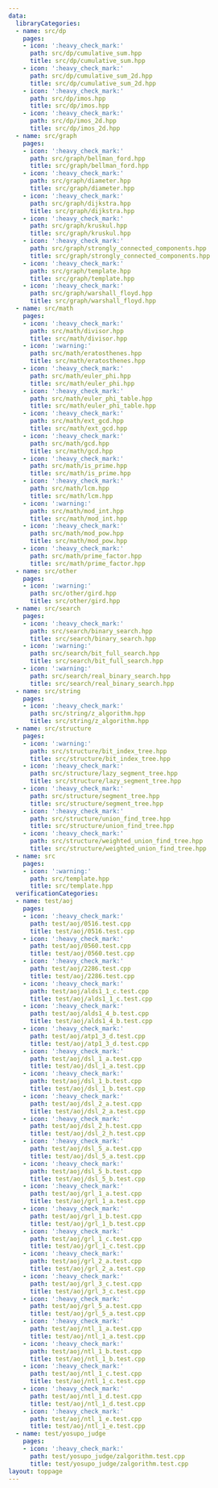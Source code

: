 ```yaml
---
data:
  libraryCategories:
  - name: src/dp
    pages:
    - icon: ':heavy_check_mark:'
      path: src/dp/cumulative_sum.hpp
      title: src/dp/cumulative_sum.hpp
    - icon: ':heavy_check_mark:'
      path: src/dp/cumulative_sum_2d.hpp
      title: src/dp/cumulative_sum_2d.hpp
    - icon: ':heavy_check_mark:'
      path: src/dp/imos.hpp
      title: src/dp/imos.hpp
    - icon: ':heavy_check_mark:'
      path: src/dp/imos_2d.hpp
      title: src/dp/imos_2d.hpp
  - name: src/graph
    pages:
    - icon: ':heavy_check_mark:'
      path: src/graph/bellman_ford.hpp
      title: src/graph/bellman_ford.hpp
    - icon: ':heavy_check_mark:'
      path: src/graph/diameter.hpp
      title: src/graph/diameter.hpp
    - icon: ':heavy_check_mark:'
      path: src/graph/dijkstra.hpp
      title: src/graph/dijkstra.hpp
    - icon: ':heavy_check_mark:'
      path: src/graph/kruskul.hpp
      title: src/graph/kruskul.hpp
    - icon: ':heavy_check_mark:'
      path: src/graph/strongly_connected_components.hpp
      title: src/graph/strongly_connected_components.hpp
    - icon: ':heavy_check_mark:'
      path: src/graph/template.hpp
      title: src/graph/template.hpp
    - icon: ':heavy_check_mark:'
      path: src/graph/warshall_floyd.hpp
      title: src/graph/warshall_floyd.hpp
  - name: src/math
    pages:
    - icon: ':heavy_check_mark:'
      path: src/math/divisor.hpp
      title: src/math/divisor.hpp
    - icon: ':warning:'
      path: src/math/eratosthenes.hpp
      title: src/math/eratosthenes.hpp
    - icon: ':heavy_check_mark:'
      path: src/math/euler_phi.hpp
      title: src/math/euler_phi.hpp
    - icon: ':heavy_check_mark:'
      path: src/math/euler_phi_table.hpp
      title: src/math/euler_phi_table.hpp
    - icon: ':heavy_check_mark:'
      path: src/math/ext_gcd.hpp
      title: src/math/ext_gcd.hpp
    - icon: ':heavy_check_mark:'
      path: src/math/gcd.hpp
      title: src/math/gcd.hpp
    - icon: ':heavy_check_mark:'
      path: src/math/is_prime.hpp
      title: src/math/is_prime.hpp
    - icon: ':heavy_check_mark:'
      path: src/math/lcm.hpp
      title: src/math/lcm.hpp
    - icon: ':warning:'
      path: src/math/mod_int.hpp
      title: src/math/mod_int.hpp
    - icon: ':heavy_check_mark:'
      path: src/math/mod_pow.hpp
      title: src/math/mod_pow.hpp
    - icon: ':heavy_check_mark:'
      path: src/math/prime_factor.hpp
      title: src/math/prime_factor.hpp
  - name: src/other
    pages:
    - icon: ':warning:'
      path: src/other/gird.hpp
      title: src/other/gird.hpp
  - name: src/search
    pages:
    - icon: ':heavy_check_mark:'
      path: src/search/binary_search.hpp
      title: src/search/binary_search.hpp
    - icon: ':warning:'
      path: src/search/bit_full_search.hpp
      title: src/search/bit_full_search.hpp
    - icon: ':warning:'
      path: src/search/real_binary_search.hpp
      title: src/search/real_binary_search.hpp
  - name: src/string
    pages:
    - icon: ':heavy_check_mark:'
      path: src/string/z_algorithm.hpp
      title: src/string/z_algorithm.hpp
  - name: src/structure
    pages:
    - icon: ':warning:'
      path: src/structure/bit_index_tree.hpp
      title: src/structure/bit_index_tree.hpp
    - icon: ':heavy_check_mark:'
      path: src/structure/lazy_segment_tree.hpp
      title: src/structure/lazy_segment_tree.hpp
    - icon: ':heavy_check_mark:'
      path: src/structure/segment_tree.hpp
      title: src/structure/segment_tree.hpp
    - icon: ':heavy_check_mark:'
      path: src/structure/union_find_tree.hpp
      title: src/structure/union_find_tree.hpp
    - icon: ':heavy_check_mark:'
      path: src/structure/weighted_union_find_tree.hpp
      title: src/structure/weighted_union_find_tree.hpp
  - name: src
    pages:
    - icon: ':warning:'
      path: src/template.hpp
      title: src/template.hpp
  verificationCategories:
  - name: test/aoj
    pages:
    - icon: ':heavy_check_mark:'
      path: test/aoj/0516.test.cpp
      title: test/aoj/0516.test.cpp
    - icon: ':heavy_check_mark:'
      path: test/aoj/0560.test.cpp
      title: test/aoj/0560.test.cpp
    - icon: ':heavy_check_mark:'
      path: test/aoj/2286.test.cpp
      title: test/aoj/2286.test.cpp
    - icon: ':heavy_check_mark:'
      path: test/aoj/alds1_1_c.test.cpp
      title: test/aoj/alds1_1_c.test.cpp
    - icon: ':heavy_check_mark:'
      path: test/aoj/alds1_4_b.test.cpp
      title: test/aoj/alds1_4_b.test.cpp
    - icon: ':heavy_check_mark:'
      path: test/aoj/atp1_3_d.test.cpp
      title: test/aoj/atp1_3_d.test.cpp
    - icon: ':heavy_check_mark:'
      path: test/aoj/dsl_1_a.test.cpp
      title: test/aoj/dsl_1_a.test.cpp
    - icon: ':heavy_check_mark:'
      path: test/aoj/dsl_1_b.test.cpp
      title: test/aoj/dsl_1_b.test.cpp
    - icon: ':heavy_check_mark:'
      path: test/aoj/dsl_2_a.test.cpp
      title: test/aoj/dsl_2_a.test.cpp
    - icon: ':heavy_check_mark:'
      path: test/aoj/dsl_2_h.test.cpp
      title: test/aoj/dsl_2_h.test.cpp
    - icon: ':heavy_check_mark:'
      path: test/aoj/dsl_5_a.test.cpp
      title: test/aoj/dsl_5_a.test.cpp
    - icon: ':heavy_check_mark:'
      path: test/aoj/dsl_5_b.test.cpp
      title: test/aoj/dsl_5_b.test.cpp
    - icon: ':heavy_check_mark:'
      path: test/aoj/grl_1_a.test.cpp
      title: test/aoj/grl_1_a.test.cpp
    - icon: ':heavy_check_mark:'
      path: test/aoj/grl_1_b.test.cpp
      title: test/aoj/grl_1_b.test.cpp
    - icon: ':heavy_check_mark:'
      path: test/aoj/grl_1_c.test.cpp
      title: test/aoj/grl_1_c.test.cpp
    - icon: ':heavy_check_mark:'
      path: test/aoj/grl_2_a.test.cpp
      title: test/aoj/grl_2_a.test.cpp
    - icon: ':heavy_check_mark:'
      path: test/aoj/grl_3_c.test.cpp
      title: test/aoj/grl_3_c.test.cpp
    - icon: ':heavy_check_mark:'
      path: test/aoj/grl_5_a.test.cpp
      title: test/aoj/grl_5_a.test.cpp
    - icon: ':heavy_check_mark:'
      path: test/aoj/ntl_1_a.test.cpp
      title: test/aoj/ntl_1_a.test.cpp
    - icon: ':heavy_check_mark:'
      path: test/aoj/ntl_1_b.test.cpp
      title: test/aoj/ntl_1_b.test.cpp
    - icon: ':heavy_check_mark:'
      path: test/aoj/ntl_1_c.test.cpp
      title: test/aoj/ntl_1_c.test.cpp
    - icon: ':heavy_check_mark:'
      path: test/aoj/ntl_1_d.test.cpp
      title: test/aoj/ntl_1_d.test.cpp
    - icon: ':heavy_check_mark:'
      path: test/aoj/ntl_1_e.test.cpp
      title: test/aoj/ntl_1_e.test.cpp
  - name: test/yosupo_judge
    pages:
    - icon: ':heavy_check_mark:'
      path: test/yosupo_judge/zalgorithm.test.cpp
      title: test/yosupo_judge/zalgorithm.test.cpp
layout: toppage
---
```

